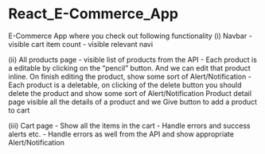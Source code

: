 # React_E-Commerce_App
E-Commerce App where you check out following functionality
(i) Navbar
     - visible cart item count
     - visible relevant navi
     
(ii) All products page
     - visible list of products from the API 
     - Each product is a editable by clicking on the “pencil” button. 
       And we can edit that product inline. On finish editing the product,
        show some sort of Alert/Notification
      - Each product is a deletable, on clicking of the delete button you should 
      delete the product and show some sort of Alert/Notification
Product detail page visible all the details of a product and we
Give button to add a product to cart

(iii) Cart page
      - Show all the items in the cart
       - Handle errors and success alerts etc.
       - Handle errors as well from the API and show appropriate Alert/Notification
